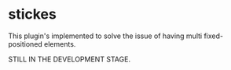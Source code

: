 # stickes
This plugin's implemented to solve the issue of having multi fixed-positioned elements.

STILL IN THE DEVELOPMENT STAGE.

